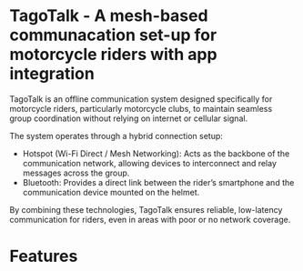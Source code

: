 # TagoTalk - A mesh-based communacation set-up for motorcycle riders with app integration
TagoTalk is an offline communication system designed specifically for motorcycle riders, particularly motorcycle clubs, to maintain seamless group coordination without relying on internet or cellular signal.

The system operates through a hybrid connection setup:
* Hotspot (Wi-Fi Direct / Mesh Networking): Acts as the backbone of the communication network, allowing devices to interconnect and relay messages across the group.
* Bluetooth: Provides a direct link between the rider’s smartphone and the communication device mounted on the helmet.
  
By combining these technologies, TagoTalk ensures reliable, low-latency communication for riders, even in areas with poor or no network coverage.

# Features 
 

